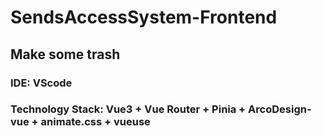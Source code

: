 # SendsAccessSystem-Frontend
## Make some trash
### IDE: VScode
### Technology Stack: Vue3 + Vue Router + Pinia + ArcoDesign-vue + animate.css + vueuse
